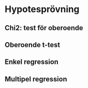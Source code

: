 # Hypotesprövning

## Chi2: test för oberoende

## Oberoende t-test

## Enkel regression

## Multipel regression
